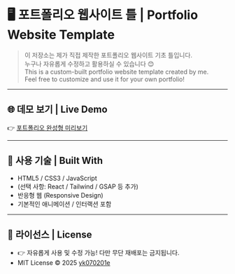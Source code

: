 # 🖥️ 포트폴리오 웹사이트 틀 | Portfolio Website Template

> 이 저장소는 제가 직접 제작한 포트폴리오 웹사이트 기초 틀입니다.  
> 누구나 자유롭게 수정하고 활용하실 수 있습니다 😊  
> This is a custom-built portfolio website template created by me.  
> Feel free to customize and use it for your own portfolio!

---

## 🌐 데모 보기 | Live Demo

👉 [포트폴리오 완성형 미리보기]() 

---

## 🧰 사용 기술 | Built With

- HTML5 / CSS3 / JavaScript
- (선택 사항: React / Tailwind / GSAP 등 추가)
- 반응형 웹 (Responsive Design)
- 기본적인 애니메이션 / 인터랙션 포함

---

## 📝 라이선스 | License

- 👉 자유롭게 사용 및 수정 가능! 다만 무단 재배포는 금지됩니다.
- MIT License © 2025 [yk070201e](https://github.com/yk070201e)

